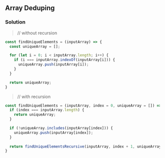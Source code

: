 ## Array Deduping

### Solution

> // without recursion

```javascript
const findUniqueElements = (inputArray) => {
  const uniqueArray = [];

  for (let i = 0; i < inputArray.length; i++) {
    if (i === inputArray.indexOf(inputArray[i])) {
      uniqueArray.push(inputArray[i]);
    }
  }

  return uniqueArray;
}
```

> // with recursion

```javascript
const findUniqueElements = (inputArray, index = 0, uniqueArray = []) => {
  if (index === inputArray.length) {
    return uniqueArray;
  }

  if (!uniqueArray.includes(inputArray[index])) {
    uniqueArray.push(inputArray[index]);
  }
  
  return findUniqueElementsRecursive(inputArray, index + 1, uniqueArray);
}
```